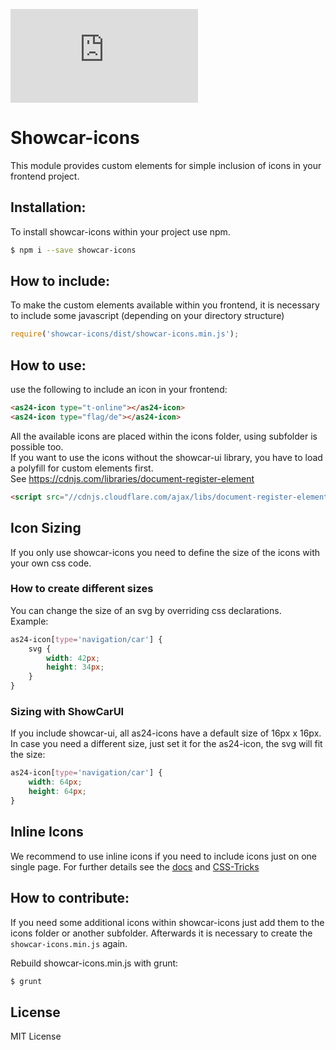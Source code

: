 ![](http://img.badgesize.io/AutoScout24/showcar-icons/master/dist/showcar-icons.min.js?label=js_size_gzip&compression=gzip)

# Showcar-icons

This module provides custom elements for simple inclusion of icons in your frontend project.

## Installation:

To install showcar-icons within your project use npm.

```bash
$ npm i --save showcar-icons
```

## How to include:

To make the custom elements available within you frontend, it is necessary to include some javascript (depending on your directory structure)

```javascript
require('showcar-icons/dist/showcar-icons.min.js');
```

## How to use:

use the following to include an icon in your frontend:

```html
<as24-icon type="t-online"></as24-icon>
<as24-icon type="flag/de"></as24-icon>
```

All the available icons are placed within the icons folder, using subfolder is possible too.  
If you want to use the icons without the showcar-ui library, you have to load a polyfill for custom elements first.  
See <https://cdnjs.com/libraries/document-register-element>

```html
<script src="//cdnjs.cloudflare.com/ajax/libs/document-register-element/0.5.4/document-register-element.js"></script>
```

## Icon Sizing

If you only use showcar-icons you need to define the size of the icons with your own css code.

### How to create different sizes

You can change the size of an svg by overriding css declarations.  
Example:

```css
as24-icon[type='navigation/car'] {
    svg {
        width: 42px;
        height: 34px;
    }
}
```

### Sizing with ShowCarUI

If you include showcar-ui, all as24-icons have a default size of 16px x 16px.
In case you need a different size, just set it for the as24-icon, the svg will fit the size:

```css
as24-icon[type='navigation/car'] {
    width: 64px;
    height: 64px;
}
```

## Inline Icons

We recommend to use inline icons if you need to include icons just on one single page.
For further details see the [docs](./docs/index.html) and [CSS-Tricks](https://css-tricks.com/svg-symbol-good-choice-icons/)

## How to contribute:

If you need some additional icons within showcar-icons just add them to the icons folder or another subfolder. Afterwards it is necessary to create the `showcar-icons.min.js` again.

Rebuild showcar-icons.min.js with grunt:

```bash
$ grunt
```

## License

MIT License
